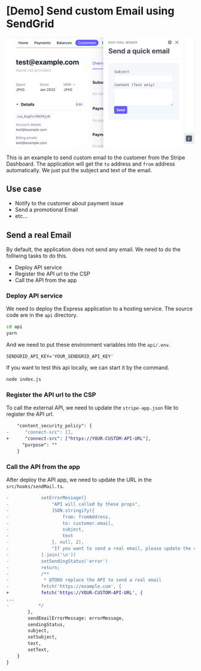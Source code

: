 # [Demo] Send custom Email using SendGrid

![Screenshot](./screenshot.png)

This is an example to send custom email to the customer from the Stripe Dashboard.
The application will get the `to` address and `from` address automatically.
We just put the subject and text of the email.

## Use case

- Notify to the customer about payment issue
- Send a promotional Email
- etc...

## Send a real Email

By default, the application does not send any email.
We need to do the folliwing tasks to do this.

- Deploy API service
- Register the API url to the CSP
- Call the API from the app

### Deploy API service
We need to deploy the Express application to a hosting service.
The source code are in the `api` directory.

```bash
cd api
yarn
```

And we need to put these environment variables into the `api/.env`.

```env
SENDGRID_API_KEY='YOUR_SENDGRID_API_KEY'
```

If you want to test this api locally, we can start it by the command.

```bash
node index.js
```

### Register the API url to the CSP

To call the external API, we need to update the `stripe-app.json` file to register the API url.

```diff
    "content_security_policy": {
-      "connect-src": [],
+      "connect-src": ["https://YOUR-CUSTOM-API-URL"],
      "purpose": ""
    }
```


### Call the API from the app

After deploy the API app, we need to update the URL in the `src/hooks/sendMail.ts`.

```diff
-            setErrorMessage([
-                "API will called by these props",
-                JSON.stringify({
-                    from: fromAddress,
-                    to: customer.email,
-                    subject,
-                    text
-                }, null, 2),
-                "If you want to send a real email, please update the code to call the real API."
-            ].join('\n'))
-            setSendingStatus('error')
-            return;
-            /**
-             * @TODO replace the API to send a real email
-            fetch('https://example.com', {
+            fetch('https://YOUR-CUSTOM-API-URL', {
...
-           */
        },
        sendEmailErrorMessage: errorMessage,
        sendingStatus,
        subject,
        setSubject,
        text,
        setText,
    }
}
```

